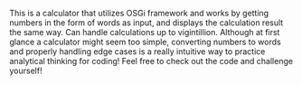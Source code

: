 This is a calculator that utilizes OSGi framework and works by getting numbers in the form of words as input, and displays the calculation result the same way. Can handle calculations up to vigintillion.
Although at first glance a calculator might seem too simple, converting numbers to words and properly handling edge cases is a really intuitive way to practice analytical thinking for coding! Feel free to check out the code and challenge yourself!
